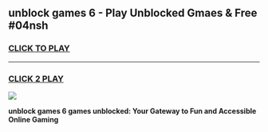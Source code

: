 
## unblock games 6 - Play Unblocked Gmaes & Free #04nsh
<h3>
<a href="https://premium.freeplayer.one?title=unblock_games_6&ref=03M">CLICK TO PLAY</a></h3>
<hr>

<h3>
<a href="https://premium.freeplayer.one?title=unblock_games_6&ref=03M">CLICK 2 PLAY</a>
  
</h3>

<a href="https://premium.freeplayer.one?title=unblock_games_6&ref=03M"><img src="https://clearcache.store/games.png"></a>


**unblock games 6 games unblocked: Your Gateway to Fun and Accessible Online Gaming**
